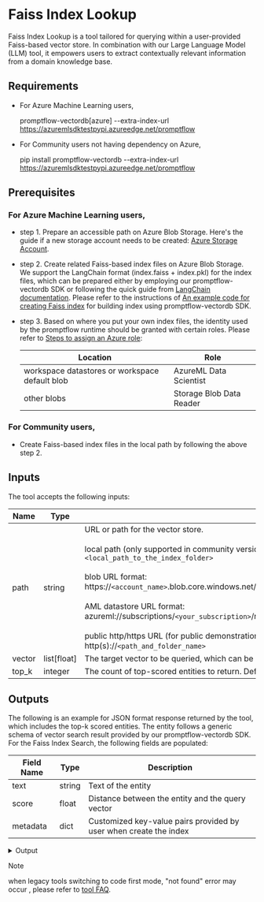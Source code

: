 # Faiss Index Lookup

Faiss Index Lookup is a tool tailored for querying within a user-provided Faiss-based vector store. In combination with our Large Language Model (LLM) tool, it empowers users to extract contextually relevant information from a domain knowledge base.

## Requirements
- For Azure Machine Learning users, 

  promptflow-vectordb[azure] --extra-index-url https://azuremlsdktestpypi.azureedge.net/promptflow

- For Community users not having dependency on Azure,

  pip install promptflow-vectordb --extra-index-url https://azuremlsdktestpypi.azureedge.net/promptflow

## Prerequisites
### For Azure Machine Learning users,
  - step 1. Prepare an accessible path on Azure Blob Storage. Here's the guide if a new storage account needs to be created:  [Azure Storage Account](https://learn.microsoft.com/en-us/azure/storage/common/storage-account-create?tabs=azure-portal).
  - step 2. Create related Faiss-based index files on Azure Blob Storage. We support the LangChain format (index.faiss + index.pkl) for the index files, which can be prepared either by employing our promptflow-vectordb SDK or following the quick guide from [LangChain documentation](https://python.langchain.com/docs/modules/data_connection/vectorstores/integrations/faiss). Please refer to the instructions of <a href="https://aka.ms/pf-sample-build-faiss-index" target="_blank">An example code for creating Faiss index</a> for building index using promptflow-vectordb SDK.
  - step 3. Based on where you put your own index files, the identity used by the promptflow runtime should be granted with certain roles. Please refer to [Steps to assign an Azure role](https://learn.microsoft.com/en-us/azure/role-based-access-control/role-assignments-steps):

      | Location | Role |
      | ---- | ---- |
      | workspace datastores or workspace default blob | AzureML Data Scientist |
      | other blobs | Storage Blob Data Reader |

### For Community users,
  - Create Faiss-based index files in the local path by following the above step 2.

## Inputs

The tool accepts the following inputs:

| Name | Type | Description | Required |
| ---- | ---- | ----------- | -------- |
| path | string | URL or path for the vector store.<br><br>local path (only supported in community version):<br>`<local_path_to_the_index_folder>`<br><br> blob URL format:<br>https://`<account_name>`.blob.core.windows.net/`<container_name>`/`<path_and_folder_name>`.<br><br>AML datastore URL format:<br>azureml://subscriptions/`<your_subscription>`/resourcegroups/`<your_resource_group>`/workspaces/`<your_workspace>`/data/`<data_path>`<br><br>public http/https URL (for public demonstration):<br>http(s)://`<path_and_folder_name>` | Yes |
| vector | list[float] | The target vector to be queried, which can be generated by the LLM tool. | Yes |
| top_k | integer | The count of top-scored entities to return. Default value is 3. | No |

## Outputs

The following is an example for JSON format response returned by the tool, which includes the top-k scored entities. The entity follows a generic schema of vector search result provided by our promptflow-vectordb SDK. For the Faiss Index Search, the following fields are populated:

| Field Name | Type | Description |
| ---- | ---- | ----------- |
| text | string | Text of the entity |
| score | float |  Distance between the entity and the query vector |
| metadata | dict | Customized key-value pairs provided by user when create the index |

<details>
  <summary>Output</summary>
  
```json
[
  {
    "metadata": {
      "link": "http://sample_link_0",
      "title": "title0"
    },
    "original_entity": null,
    "score": 0,
    "text": "sample text #0",
    "vector": null
  },
  {
    "metadata": {
      "link": "http://sample_link_1",
      "title": "title1"
    },
    "original_entity": null,
    "score": 0.05000000447034836,
    "text": "sample text #1",
    "vector": null
  },
  {
    "metadata": {
      "link": "http://sample_link_2",
      "title": "title2"
    },
    "original_entity": null,
    "score": 0.20000001788139343,
    "text": "sample text #2",
    "vector": null
  }
]

```
</details>

  > [!NOTE]
  > when legacy tools switching to code first mode, "not found" error may occur , please refer to [tool FAQ](faq.md).